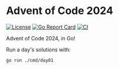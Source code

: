 # Advent of Code 2024

[![License](https://img.shields.io/github/license/FollowTheProcess/aoc2024)](https://github.com/FollowTheProcess/aoc2024)
[![Go Report Card](https://goreportcard.com/badge/github.com/FollowTheProcess/aoc2024)](https://goreportcard.com/report/github.com/FollowTheProcess/aoc2024)
[![CI](https://github.com/FollowTheProcess/aoc2024/workflows/CI/badge.svg)](https://github.com/FollowTheProcess/aoc2024/actions?query=workflow%3ACI)

Advent of Code 2024, in Go!

Run a day's solutions with:

```shell
go run ./cmd/day01
```
